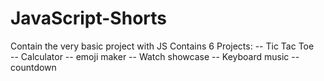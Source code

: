 # JavaScript-Shorts
Contain the very basic project with JS
Contains 6 Projects:
  -- Tic Tac Toe<br/>
  -- Calculator
  -- emoji maker
  -- Watch showcase
  -- Keyboard music
  -- countdown
